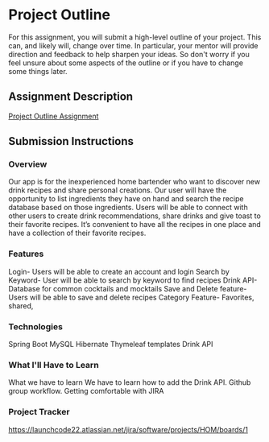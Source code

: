 # Project Outline
For this assignment, you will submit a high-level outline of your project. This can, and likely will, change over time. In particular, your mentor will provide direction and feedback to help sharpen your ideas. So don't worry if you feel unsure about some aspects of the outline or if you have to change some things later.

## Assignment Description
[Project Outline Assignment](https://education.launchcode.org/liftoff/modules/assignments/project-outline)

## Submission Instructions

### Overview
Our app is for the inexperienced home bartender who want to discover new drink recipes and share personal creations.  Our user will have the opportunity to list ingredients they have on hand and search the recipe database based on those ingredients.
Users will be able to connect with other users to create drink recommendations, share drinks and give toast to their favorite recipes. It’s convenient to have all the recipes in one place and have a collection of their favorite recipes.


### Features
Login- Users will be able to create an account and login
Search by Keyword- User will be able to search by keyword to find recipes
Drink API- Database for common cocktails and mocktails
Save and Delete feature- Users will be able to save and delete recipes
Category Feature- Favorites, shared,


### Technologies
Spring Boot
MySQL
Hibernate
Thymeleaf templates
Drink API


### What I'll Have to Learn
What we have to learn
We have to learn how to add the Drink API.
Github group workflow.
Getting comfortable with JIRA


### Project Tracker
https://launchcode22.atlassian.net/jira/software/projects/HOM/boards/1
